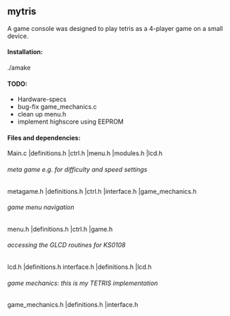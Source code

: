 mytris
------

A game console was designed to play tetris as a 4-player game on a small device.

#### Installation: ####
./amake

#### TODO: ####
- Hardware-specs
- bug-fix game_mechanics.c
- clean up menu.h
- implement highscore using EEPROM


#### Files and dependencies: ####

Main.c
|definitions.h
|ctrl.h
|menu.h
|modules.h
|lcd.h

###### meta game e.g. for difficulty and speed settings
metagame.h
|definitions.h
|ctrl.h
|interface.h
|game_mechanics.h

###### game menu navigation
menu.h
|definitions.h
|ctrl.h
|game.h

###### accessing the GLCD routines for KS0108 
lcd.h
|definitions.h
interface.h
|definitions.h
|lcd.h

###### game mechanics: this is my TETRIS implementation
game_mechanics.h
|definitions.h
|interface.h

